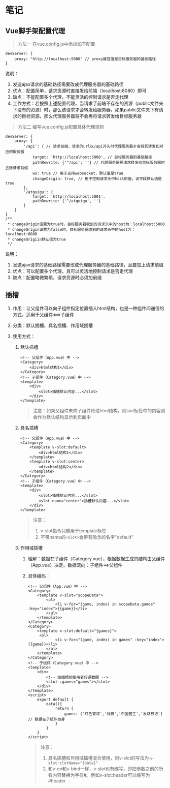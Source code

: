 # 笔记

## Vue脚手架配置代理
> 方法一
在vue.config.js中添加如下配置
```
devServer: {
    proxy: "http://localhost:5000" // proxy属性值是目标服务器的基础路径
}
```
说明：
1. 发送ajax请求的基础路径需要改成代理服务器的基础路径
2. 优点：配置简单，请求资源时直接发给前端（localhost:8080）即可
3. 缺点：不能配置多个代理，不能灵活的控制请求是否走代理
4. 工作方式：若按照上述配置代理，当请求了前端不存在的资源（public文件夹下没有的资源）时，那么该请求才会转发给服务器，如果public文件夹下有请求的目标资源，那么代理服务器将不会再将请求转发给目标服务器
> 方法二
编写vue.config.js配置具体代理规则
```
devServer: {
	proxy: {
		'/api': { // 请求前缀，请求的url以/api开头时代理服务器才会将其转发到对应的服务器
			target: 'http://localhost:5000', // 目标服务器的基础路径
			pathRewrite: {'^/api': ''} // 代理服务器把请求转发给目标服务器时去除请求前缀
			ws: true // 用于支持websocket，默认值是true
			changeOrigin: true, // 用于控制请求头中host的值，该字段默认值是true
		},
		'/atguigu': {
			target: 'http://localhost:5001',
			pathRewrite: {'^/atguigu', ''}
		}
	}
}
/**
 * changeOrigin设置为true时，目标服务器收到的请求头中的host为：localhost:5000
 * changeOrigin设置为false时，目标服务器收到的请求头中的host为：localhost:8080
 * changeOrigiin默认值为true
 */ 
```
说明：
1. 发送ajax请求的基础路径需要改成代理服务器的基础路径，且要加上请求前缀
2. 优点：可以配置多个代理，且可以灵活地控制请求是否走代理
3. 缺点：配置略微繁琐，请求资源时必须加前缀

## 插槽
1. 作用：让父组件可以向子组件指定位置插入html结构，也是一种组件间通信的方式，适用于父组件<==>子组件

2. 分类：默认插槽、具名插槽、作用域插槽

3. 使用方式：

    1. 默认插槽

        ```vue
        <!-- 父组件（App.vue）中 -->
        <Category>
            <div>html结构1</div>
        </Category>
        <!-- 子组件（Category.vue）中 -->
        <template>
        	<div>
                <slot>插槽默认内容...</slot>
            </div>
        </template>
        ```
       
        > 注意：如果父组件未向子组件传递html结构，则slot标签中的内容则会作为默认结构显示到页面中
        
    2. 具名插槽

        ```vue
        <!-- 父组件（App.vue）中 -->
        <Category>
            <template v-slot:default>
        		<div>html结构1</div>
            </template>
        	<template v-slot:center>
        		<div>html结构2</div>
        	</template>
        </Category>
        <!-- 子组件（Category.vue）中 -->
        <template>
        	<div>
                <slot>插槽默认内容...</slot>
                <slot name="center">插槽默认内容...</slot>
            </div>
        </template>
        ```

        > 注意：
        >
        > 1. v-slot指令只能用于template标签
        > 2. 不带name的`<slot>`会带有隐含的名字"default"

    3. 作用域插槽

        1. 理解：数据在子组件（Category.vue），根据数据生成的结构由父组件（App.vue）决定。数据流向：子组件==>父组件

        2. 具体编码：

           ```vue
           <!-- 父组件（App.vue）中 -->
           <Category>
               <template v-slot="scopeData">
                   <ul>
                       <li v-for="(game, index) in scopeData.games" :key="index">{{game}}</li>
                   </ul>
               </template>
           </Category>
           <Category>
               <template v-slot:default="{games}">
           		<ol>
                       <li v-for="(game, index) in games" :key="index">{{game}}</li>
                   </ol>
               </template>
           </Category>
           <!-- 子组件（Category.vue）中 -->
           <template>
               <div>
                   <!-- 给插槽的使用者传递数据 -->
                   <slot :games="games"></slot>
               </div>
           </template>
           <script>
               export default {
                   data(){
                       return {
                           games: ['红色警戒','战狼','中国医生','发财日记'] // 数据在子组件自身
                       }
                   }
               }
           </script>
           ```

            > 注意：
            >
            > 1. 具名插槽和作用域插槽混合使用，则v-slot的写法为 `v-slot:slotName="{data}"`
            > 2. 和v-on和v-bind一样，v-slot也有缩写，即把参数之前的所有内容替换为字符#。例如v-slot:header可以缩写为#header